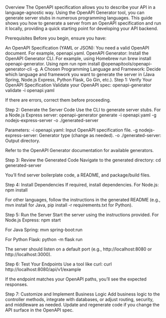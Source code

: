 Overview
The OpenAPI specification allows you to describe your API in a language-agnostic way. Using the OpenAPI Generator tool, you can generate server stubs in numerous programming languages. This guide shows you how to generate a server from an OpenAPI specification and run it locally, providing a quick starting point for developing your API backend.

Prerequisites
Before you begin, ensure you have:

An OpenAPI Specification (YAML or JSON): You need a valid OpenAPI document. For example, openapi.yaml.
OpenAPI Generator: Install the OpenAPI Generator CLI. For example, using Homebrew run brew install openapi-generator. Using npm run npm install @openapitools/openapi-generator-cli -g.
A Chosen Programming Language and Framework: Decide which language and framework you want to generate the server in (Java Spring, Node.js Express, Python Flask, Go Gin, etc.).
Step 1: Verify Your OpenAPI Specification
Validate your OpenAPI spec:
openapi-generator validate -i openapi.yaml

If there are errors, correct them before proceeding.

Step 2: Generate the Server Code
Use the CLI to generate server stubs. For a Node.js Express server:
openapi-generator generate -i openapi.yaml -g nodejs-express-server -o ./generated-server

Parameters:
-i openapi.yaml: Input OpenAPI specification file.
-g nodejs-express-server: Generator type (change as needed).
-o ./generated-server: Output directory.

Refer to the OpenAPI Generator documentation for available generators.

Step 3: Review the Generated Code
Navigate to the generated directory:
cd generated-server

You’ll find server boilerplate code, a README, and package/build files.

Step 4: Install Dependencies
If required, install dependencies. For Node.js:
npm install

For other languages, follow the instructions in the generated README (e.g., mvn install for Java, pip install -r requirements.txt for Python).

Step 5: Run the Server
Start the server using the instructions provided. For Node.js Express:
npm start

For Java Spring:
mvn spring-boot:run

For Python Flask:
python -m flask run

The server should listen on a default port (e.g., http://localhost:8080 or http://localhost:3000).

Step 6: Test Your Endpoints
Use a tool like curl:
curl http://localhost:8080/api/v1/example

If the endpoint matches your OpenAPI paths, you’ll see the expected responses.

Step 7: Customize and Implement Business Logic
Add business logic to the controller methods, integrate with databases, or adjust routing, security, and middleware as needed. Update and regenerate code if you change the API surface in the OpenAPI spec.
